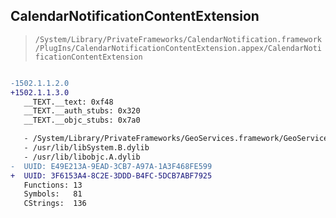 ## CalendarNotificationContentExtension

> `/System/Library/PrivateFrameworks/CalendarNotification.framework/PlugIns/CalendarNotificationContentExtension.appex/CalendarNotificationContentExtension`

```diff

-1502.1.1.2.0
+1502.1.1.3.0
   __TEXT.__text: 0xf48
   __TEXT.__auth_stubs: 0x320
   __TEXT.__objc_stubs: 0x7a0

   - /System/Library/PrivateFrameworks/GeoServices.framework/GeoServices
   - /usr/lib/libSystem.B.dylib
   - /usr/lib/libobjc.A.dylib
-  UUID: E49E213A-9EAD-3CB7-A97A-1A3F468FE599
+  UUID: 3F6153A4-8C2E-3DDD-B4FC-5DCB7ABF7925
   Functions: 13
   Symbols:   81
   CStrings:  136

```
